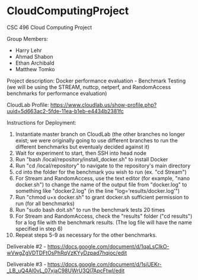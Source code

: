 # CloudComputingProject
CSC 496 Cloud Computing Project

Group Members:
- Harry Lehr
- Ahmad Shabon
- Ethan Archibald
- Matthew Tomko

Project description: Docker performance evaluation - Benchmark Testing (we will be using the STREAM, nuttcp, netperf, and RandomAccess benchmarks for performance evaluation)

CloudLab Profile: https://www.cloudlab.us/show-profile.php?uuid=5d663ac2-5fde-11ea-b1eb-e4434b2381fc

Instructions for Deployment:
1. Instantiate master branch on CloudLab (the other branches no longer exist; we were originally going to use different branches to run the different benchmarks but eventualy decided against it)
2. Wait for experiment to start, then SSH into head node
3. Run "bash /local/repository/install_docker.sh" to install Docker
4. Run "cd /local/repository" to navigate to the repository's main directory
5. cd into the folder for the benchmark you wish to run (ex. "cd Stream")
6. For Stream and RandomAccess, use the text editor (for example, "nano docker.sh") to change the name of the output file from "docker.log" to something like "docker2.log" (in the line "log='results/docker.log'")
7. Run "chmod u+x docker.sh" to grant docker.sh sufficient permission to run (for all benchmarks)
8. Run "sudo bash doit.sh" to run the benchmark tests 20 times
9. For Stream and RandomAccess, check the "results" folder ("cd results") for a log file with the benchmark results. (The log file will have the name specified in step 6)
10. Repeat steps 5-9 as necessary for the other benchmarks.

Deliverable #2 - https://docs.google.com/document/d/1qaLsCIkO-wVwgZgVDTDFtOsPhRqVzKYyDzpad7hqioc/edit

Deliverable #3 - https://docs.google.com/document/d/1siUEKr-_LB_uQ4Al0vL_07xjaC98UWrU3Ql7ApcFtwI/edit
